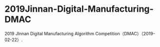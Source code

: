 # 2019Jinnan-Digital-Manufacturing-DMAC
2019 JInnan Digital Manufacturing Algorithm Competition（DMAC）（2019-02-22）.
